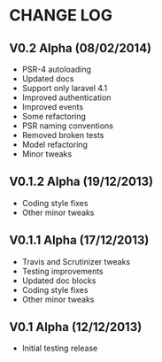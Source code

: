CHANGE LOG
==========


## V0.2 Alpha (08/02/2014)

* PSR-4 autoloading
* Updated docs
* Support only laravel 4.1
* Improved authentication
* Improved events
* Some refactoring
* PSR naming conventions
* Removed broken tests
* Model refactoring
* Minor tweaks


## V0.1.2 Alpha (19/12/2013)

* Coding style fixes
* Other minor tweaks


## V0.1.1 Alpha (17/12/2013)

* Travis and Scrutinizer tweaks
* Testing improvements
* Updated doc blocks
* Coding style fixes
* Other minor tweaks


## V0.1 Alpha (12/12/2013)

* Initial testing release
